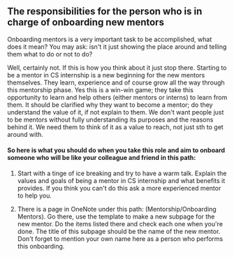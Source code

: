 ## The responsibilities for the person who is in charge of onboarding new mentors

Onboarding mentors is a very important task to be accomplished, what does it mean? You may ask: isn't it just showing the place around and telling them what to do or not to do?

Well, certainly not. If this is how you think about it just stop there. Starting to be a mentor in CS internship is a new beginning for the new mentors themselves. They learn,
experience and of course grow all the way through this mentorship phase. Yes this is a win-win game; they take this opportunity to learn and help others (either mentors or interns)
to learn from them. It should be clarified why they want to become a mentor; do they understand the value of it, if not explain to them. We don't want people just to be mentors 
without fully understanding its purposes and the reasons behind it. We need them to think of it as a value to reach, not just sth to get around with.

#### So here is what you should do when you take this role and aim to onboard someone who will be like your colleague and friend in this path:

1. Start with a tinge of ice breaking and try to have a warm talk. Explain the values and goals of being a mentor in CS internship and what benefits it provides. If you think you
can't do this ask a more experienced mentor to help you.

2. There is a page in OneNote under this path: (Mentorship/Onboarding Mentors). Go there, use the template to make a new subpage for the new mentor. Do the items listed there
and check each one when you're done. The title of this subpage should be the name of the new mentor. Don't forget to mention your own name here as a person who performs this 
onboarding.
